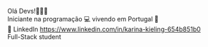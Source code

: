 Olá Devs!👩‍💻✨
\
Iniciante na programação 💻 vivendo em Portugal 📌
\
💬 LinkedIn https://www.linkedin.com/in/karina-kieling-654b851b0
\
Full-Stack student
